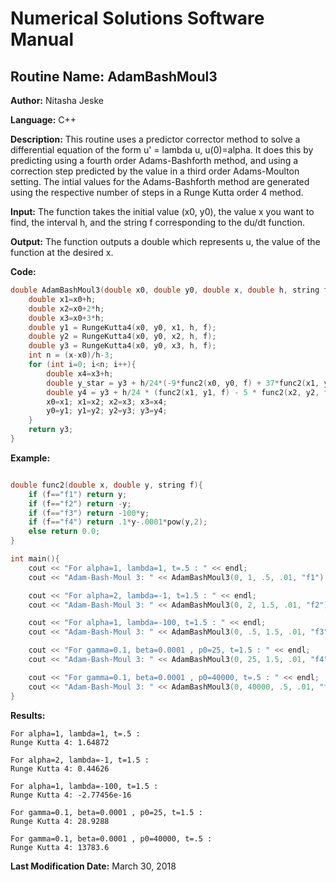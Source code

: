 # Numerical Solutions Software Manual

## **Routine Name:** AdamBashMoul3

**Author:** Nitasha Jeske

**Language:** C++

**Description:** This routine uses a predictor corrector method to solve a differential equation of the form u' = lambda u, u(0)=alpha. It does this by predicting using a fourth order Adams-Bashforth method, and using a correction step predicted by the value in a third order Adams-Moulton setting. The intial values for the Adams-Bashforth method are generated using the respective number of steps in a Runge Kutta order 4 method. 

**Input:**  The function takes the initial value (x0, y0), the value x you want to find, the interval h, and the string f corresponding to the du/dt function. 

**Output:** The function outputs a double which represents u, the value of the function at the desired x. 

**Code:**
```C++
double AdamBashMoul3(double x0, double y0, double x, double h, string f){
    double x1=x0+h;
    double x2=x0+2*h;
    double x3=x0+3*h;
    double y1 = RungeKutta4(x0, y0, x1, h, f);
    double y2 = RungeKutta4(x0, y0, x2, h, f);
    double y3 = RungeKutta4(x0, y0, x3, h, f);
    int n = (x-x0)/h-3;
    for (int i=0; i<n; i++){
        double x4=x3+h;
        double y_star = y3 + h/24*(-9*func2(x0, y0, f) + 37*func2(x1, y1, f) - 59*func2(x2, y2, f)+55*func2(x3, y3, f));
        double y4 = y3 + h/24 * (func2(x1, y1, f) - 5 * func2(x2, y2, f) + 19*func2(x3, y3, f)+9*func2(x4, y_star, f));
        x0=x1; x1=x2; x2=x3; x3=x4;
        y0=y1; y1=y2; y2=y3; y3=y4;
    }
    return y3;
}

```

**Example:**
```C++

double func2(double x, double y, string f){
    if (f=="f1") return y;
    if (f=="f2") return -y;
    if (f=="f3") return -100*y;
    if (f=="f4") return .1*y-.0001*pow(y,2);
    else return 0.0;
}

int main(){
    cout << "For alpha=1, lambda=1, t=.5 : " << endl;
    cout << "Adam-Bash-Moul 3: " << AdamBashMoul3(0, 1, .5, .01, "f1") << endl << endl;

    cout << "For alpha=2, lambda=-1, t=1.5 : " << endl;
    cout << "Adam-Bash-Moul 3: " << AdamBashMoul3(0, 2, 1.5, .01, "f2") << endl << endl;

    cout << "For alpha=1, lambda=-100, t=1.5 : " << endl;
    cout << "Adam-Bash-Moul 3: " << AdamBashMoul3(0, .5, 1.5, .01, "f3") << endl << endl;

    cout << "For gamma=0.1, beta=0.0001 , p0=25, t=1.5 : " << endl;
    cout << "Adam-Bash-Moul 3: " << AdamBashMoul3(0, 25, 1.5, .01, "f4") << endl << endl;

    cout << "For gamma=0.1, beta=0.0001 , p0=40000, t=.5 : " << endl;
    cout << "Adam-Bash-Moul 3: " << AdamBashMoul3(0, 40000, .5, .01, "f4") << endl << endl;
}
```

**Results:**  
```
For alpha=1, lambda=1, t=.5 : 
Runge Kutta 4: 1.64872

For alpha=2, lambda=-1, t=1.5 : 
Runge Kutta 4: 0.44626

For alpha=1, lambda=-100, t=1.5 : 
Runge Kutta 4: -2.77456e-16

For gamma=0.1, beta=0.0001 , p0=25, t=1.5 : 
Runge Kutta 4: 28.9288

For gamma=0.1, beta=0.0001 , p0=40000, t=.5 : 
Runge Kutta 4: 13783.6

```

**Last Modification Date:** March 30, 2018
